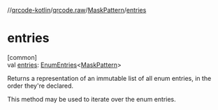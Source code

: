 //[qrcode-kotlin](../../../index.md)/[qrcode.raw](../index.md)/[MaskPattern](index.md)/[entries](entries.md)

# entries

[common]\
val [entries](entries.md): [EnumEntries](https://kotlinlang.org/api/latest/jvm/stdlib/kotlin-stdlib/kotlin.enums/-enum-entries/index.html)&lt;[MaskPattern](index.md)&gt;

Returns a representation of an immutable list of all enum entries, in the order they're declared.

This method may be used to iterate over the enum entries.
